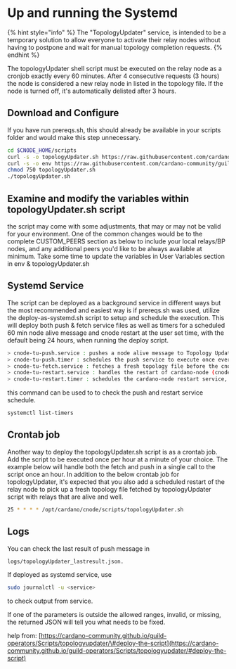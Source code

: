 # Up and running the Systemd

{% hint style="info" %}
The "TopologyUpdater" service, is intended to be a temporary solution to allow everyone to activate their relay nodes without having to postpone and wait for manual topology completion requests.
{% endhint %}

The topologyUpdater shell script must be executed on the relay node as a cronjob exactly every 60 minutes. After 4 consecutive requests \(3 hours\) the node is considered a new relay node in listed in the topology file. If the node is turned off, it's automatically delisted after 3 hours.

## Download and Configure

If you have run prereqs.sh, this should already be available in your scripts folder and would make this step unnecessary.

```bash
cd $CNODE_HOME/scripts
curl -s -o topologyUpdater.sh https://raw.githubusercontent.com/cardano-community/guild-operators/master/scripts/cnode-helper-scripts/topologyUpdater.sh
curl -s -o env https://raw.githubusercontent.com/cardano-community/guild-operators/master/scripts/cnode-helper-scripts/env
chmod 750 topologyUpdater.sh
./topologyUpdater.sh
```

## Examine and modify the variables within topologyUpdater.sh script

the script may come with some adjustments, that may or may not be valid for your environment. One of the common changes would be to the complete CUSTOM\_PEERS section as below to include your local relays/BP nodes, and any additional peers you'd like to be always available at minimum. Take some time to update the variables in User Variables section in env & topologyUpdater.sh

## Systemd Service

The script can be deployed as a background service in different ways but the most recommended and easiest way is if prereqs.sh was used, utilize the deploy-as-systemd.sh script to setup and schedule the execution. This will deploy both push & fetch service files as well as timers for a scheduled 60 min node alive message and cnode restart at the user set time, with the default being 24 hours, when running the deploy script.

```bash
> cnode-tu-push.service : pushes a node alive message to Topology Updater API
> cnode-tu-push.timer : schedules the push service to execute once every hour
> cnode-tu-fetch.service : fetches a fresh topology file before the cnode.service file is started/restarted
> cnode-tu-restart.service : handles the restart of cardano-node (cnode.sh)
> cnode-tu-restart.timer : schedules the cardano-node restart service, default every 24h
```

this command can be used to to check the push and restart service schedule.

```bash
systemctl list-timers
```

## Crontab job

Another way to deploy the topologyUpdater.sh script is as a crontab job. Add the script to be executed once per hour at a minute of your choice. The example below will handle both the fetch and push in a single call to the script once an hour. In addition to the below crontab job for topologyUpdater, it's expected that you also add a scheduled restart of the relay node to pick up a fresh topology file fetched by topologyUpdater script with relays that are alive and well.

```bash
25 * * * * /opt/cardano/cnode/scripts/topologyUpdater.sh
```

## Logs

You can check the last result of push message in

```bash
logs/topologyUpdater_lastresult.json.
```

If deployed as systemd service, use

```bash
sudo journalctl -u <service>
```

to check output from service.

If one of the parameters is outside the allowed ranges, invalid, or missing, the returned JSON will tell you what needs to be fixed.

help from: [https://cardano-community.github.io/guild-operators/Scripts/topologyupdater/\#deploy-the-script](https://cardano-community.github.io/guild-operators/Scripts/topologyupdater/#deploy-the-script)

